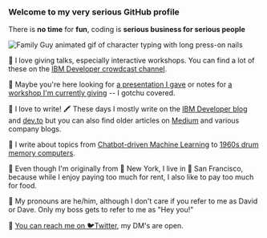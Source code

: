 ### Welcome to my very serious GitHub profile

There is **no time** for **fun**, coding is **serious business for serious people**

![Family Guy animated gif of character typing with long press-on nails](https://media3.giphy.com/media/YAnpMSHcurJVS/200.webp?cid=ecf05e4752b359db0b223cde08a228f8dc9cdb3a5d3c4354&rid=200.webp)

🦥 I love giving talks, especially interactive workshops. You can find a lot of these on the [IBM Developer crowdcast channel](https://www.crowdcast.io/ibmdeveloper).

🦥 Maybe you're here looking for [a presentation I gave](https://github.com/drnugent/presentations) or notes for [a workshop I'm currently giving](https://github.com/drnugent/presentations) -- I gotchu covered.

🦥 I love to write! 🖍️ These days I mostly write on the [IBM Developer blog](https://developer.ibm.com/profiles/drnugent/) and [dev.to](https://dev.to/drnugent) but you can also find older articles on [Medium](https://medium.com/@drnugent) and various company blogs.

🦥 I write about topics from [Chatbot-driven Machine Learning](https://www.twilio.com/blog/what-framework-are-you-watson-autopilot) to [1960s drum memory computers](https://www.freecodecamp.org/news/macho-programmers-drum-memory-and-a-forensic-analysis-of-1960s-machine-code-6c5da6a40244/).

🦥 Even though I'm originally from 🗽 New York, I live in 🌉 San Francisco, because while I enjoy paying too much for rent, I also like to pay too much for food.

🦥 My pronouns are he/him, although I don't care if you refer to me as David or Dave. Only my boss gets to refer to me as "Hey you!"

🦥 [You can reach me on 🐦Twitter](https://twitter.com/drnugent), my DM's are open.

<!--
**drnugent/drnugent** is a ✨ _special_ ✨ repository because its `README.md` (this file) appears on your GitHub profile.

Here are some ideas to get you started:

- 🔭 I’m currently working on ...
- 🌱 I’m currently learning ...
- 👯 I’m looking to collaborate on ...
- 🤔 I’m looking for help with ...
- 💬 Ask me about ...
- 📫 How to reach me: ...
- 😄 Pronouns: ...
- ⚡ Fun fact: ...
-->
